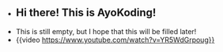 - ## Hi there! This is AyoKoding!
- This is still empty, but I hope that this will be filled later!
- {{video https://www.youtube.com/watch?v=YR5WdGrpoug}}